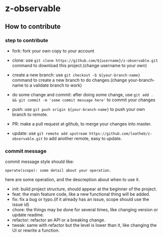 # z-observable

## How to contribute

### step to contribute

* fork: fork your own copy to your account
* clone: use `git clone https://github.com/${username}/z-observable.git` command to download this project.(change username to your own)
* create a new branch: use `git checkout -b ${your-branch-name}` command to create a new branch to do changes.(change your-branch-name to a validate branch to work)
* do some change and commit: after doing some change, use `git add . && git commit -m 'some commit message here'` to commit your changes
* push: use `git push origin ${your-branch-name}` to push your own branch to remote.
* PR: make a pull request at github, to merge your changes into master.

* update: use `git remote add upstream https://github.com/loatheb/z-observable.git` to add another remote, easy to update.

### commit message

commit message style should like:

```
operate(scope): some detail about your operation.
```

here are some operation, and the descreption about when to use it.

* init: build project structure, should appear at the beginner of the project.
* feat: the main feature code, like a new functional thing will be added.
* fix: fix a bug or typo.(if it already has an issue, scope should use the issue id)
* chore: the things may be done for several times, like changing version or update readme.
* refactor: refactor an API or a breaking change.
* tweak: same with refactor but the level is lower than it, like changing the UI or rewrite a function.
